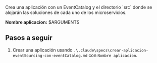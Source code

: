 Crea una aplicación con un EventCatalog y el directorio ´src´ donde se alojarán las soluciones de cada uno de los microservicios.

**Nombre aplicacion:** $ARGUMENTS

## Pasos a seguir
1. Crear una aplicación usando `.\.claude\specs\crear-aplicacion-eventSourcing-con-eventCatalog.md` con `Nombre aplicacion`.